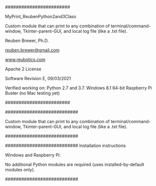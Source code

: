 ########################  

MyPrint_ReubenPython2and3Class

Custom module that can print to any combination of terminal/command-window, Tkinter-parent-GUI, and local log file (like a .txt file).

Reuben Brewer, Ph.D.

reuben.brewer@gmail.com

www.reubotics.com

Apache 2 License

Software Revision E, 09/03/2021

Verified working on: 
Python 2.7 and 3.7.
Windows 8.1 64-bit
Raspberry Pi Buster 
(no Mac testing yet)

########################  

###########################

Custom module that can print to any combination of terminal/command-window, Tkinter-parent-GUI, and local log file (like a .txt file).

###########################

########################### Installation instructions

Windows and Raspberry Pi:

No additional Python modules are required (uses installed-by-default modules only).

###########################
